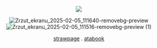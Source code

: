 <div align="center">

![](https://komarev.com/ghpvc/?username=your-github-username&color=red)

![Zrzut_ekranu_2025-02-05_111640-removebg-preview](https://github.com/user-attachments/assets/2729343f-fa04-43b6-bafe-2662b3cc7810)![Zrzut_ekranu_2025-02-05_111516-removebg-preview (1)](https://github.com/user-attachments/assets/898b8968-fd24-4bbb-af49-a5d7fa622ef6)


[strawpage](https://dexterrrrerotoppph.straw.page/) . [atabook](https://dexter.atabook.org/) 
<div align="center">


